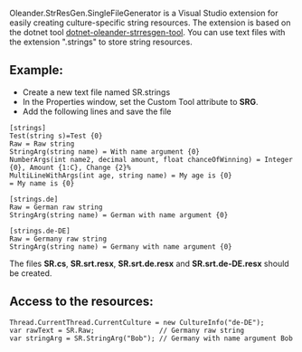 ﻿Oleander.StrResGen.SingleFileGenerator is a Visual Studio extension for easily creating culture-specific string resources. The extension is based on the dotnet tool [dotnet-oleander-strresgen-tool](https://github.com/Andre-Loetzsch/StringResourceGenerator/tree/main/Oleander.StrResGen.Tool). You can use text files with the extension ".strings" to store string resources.



## Example: 
- Create a new text file named SR.strings
- In the Properties window, set the Custom Tool attribute to **SRG**.
- Add the following lines and save the file

```
[strings]
Test(string s)=Test {0}
Raw = Raw string
StringArg(string name) = With name argument {0}
NumberArgs(int name2, decimal amount, float chanceOfWinning) = Integer {0}, Amount {1:C}, Change {2}%
MultiLineWithArgs(int age, string name) = My age is {0}
= My name is {0}

[strings.de]
Raw = German raw string
StringArg(string name) = German with name argument {0}

[strings.de-DE]
Raw = Germany raw string
StringArg(string name) = Germany with name argument {0}
```

The files **SR.cs**, **SR.srt.resx**, **SR.srt.de.resx** and **SR.srt.de-DE.resx** should be created.

## Access to the resources:

```
Thread.CurrentThread.CurrentCulture = new CultureInfo("de-DE");
var rawText = SR.Raw;                // Germany raw string
var stringArg = SR.StringArg("Bob"); // Germany with name argument Bob
```

